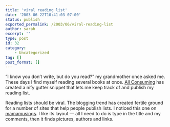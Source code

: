 ```yaml
---
title: 'viral reading list'
date: '2003-06-22T10:41:03-07:00'
status: publish
exported_permalink: /2003/06/viral-reading-list
author: sarah
excerpt: ''
type: post
id: 32
category:
    - Uncategorized
tag: []
post_format: []
---
```

“I know you don’t write, but do you read?” my grandmother once asked me. These days I find myself reading several books at once. [All Consuming](http://www.allconsuming.net/) has created a nify gutter snippet that lets me keep track of and publish my reading list.

Reading lists should be viral. The blogging trend has created fertile ground for a number of sites that help people publish lists. I noticed this one on [mamamusings](http://www.it.rit.edu/~ell/mamamusings/). I like its layout — all I need to do is type in the title and my comments, then it finds pictures, authors and links.